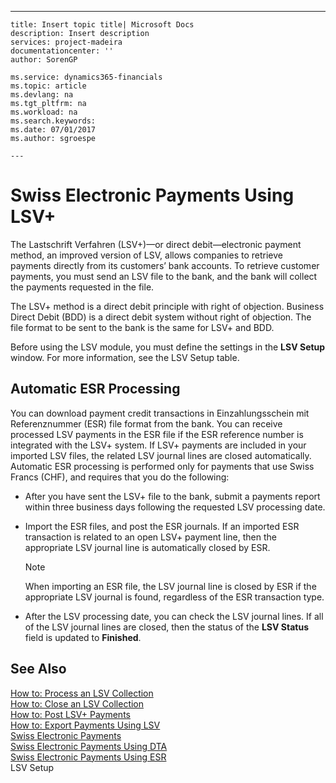 ---
    title: Insert topic title| Microsoft Docs
    description: Insert description
    services: project-madeira
    documentationcenter: ''
    author: SorenGP

    ms.service: dynamics365-financials
    ms.topic: article
    ms.devlang: na
    ms.tgt_pltfrm: na
    ms.workload: na
    ms.search.keywords:
    ms.date: 07/01/2017
    ms.author: sgroespe

    ---
# Swiss Electronic Payments Using LSV+
The Lastschrift Verfahren \(LSV\+\)—or direct debit—electronic payment method, an improved version of LSV, allows companies to retrieve payments directly from its customers’ bank accounts. To retrieve customer payments, you must send an LSV file to the bank, and the bank will collect the payments requested in the file.  
  
 The LSV\+ method is a direct debit principle with right of objection. Business Direct Debit \(BDD\) is a direct debit system without right of objection. The file format to be sent to the bank is the same for LSV\+ and BDD.  
  
 Before using the LSV module, you must define the settings in the **LSV Setup** window. For more information, see the LSV Setup table.  
  
## Automatic ESR Processing  
 You can download payment credit transactions in Einzahlungsschein mit Referenznummer \(ESR\) file format from the bank. You can receive processed LSV payments in the ESR file if the ESR reference number is integrated with the LSV\+ system. If LSV\+ payments are included in your imported LSV files, the related LSV journal lines are closed automatically. Automatic ESR processing is performed only for payments that use Swiss Francs \(CHF\), and requires that you do the following:  
  
-   After you have sent the LSV\+ file to the bank, submit a payments report within three business days following the requested LSV processing date.  
  
-   Import the ESR files, and post the ESR journals. If an imported ESR transaction is related to an open LSV\+ payment line, then the appropriate LSV journal line is automatically closed by ESR.  
  
    > [!NOTE]  
    >  When importing an ESR file, the LSV journal line is closed by ESR if the appropriate LSV journal is found, regardless of the ESR transaction type.  
  
-   After the LSV processing date, you can check the LSV journal lines. If all of the LSV journal lines are closed, then the status of the **LSV Status** field is updated to  **Finished**.  
  
## See Also  
 [How to: Process an LSV Collection](../../LocalFunctionalityForMicrosoftDynamicsNav2016/Switzerland/how-to-process-an-lsv-collection.md)   
 [How to: Close an LSV Collection](../../LocalFunctionalityForMicrosoftDynamicsNav2016/Switzerland/how-to-close-an-lsv-collection.md)   
 [How to: Post LSV\+ Payments](../../LocalFunctionalityForMicrosoftDynamicsNav2016/Switzerland/how-to-post-lsv-payments.md)   
 [How to: Export Payments Using LSV](../../LocalFunctionalityForMicrosoftDynamicsNav2016/Switzerland/how-to-export-payments-using-lsv.md)   
 [Swiss Electronic Payments](../../LocalFunctionalityForMicrosoftDynamicsNav2016/Switzerland/swiss-electronic-payments.md)   
 [Swiss Electronic Payments Using DTA](../../LocalFunctionalityForMicrosoftDynamicsNav2016/Switzerland/swiss-electronic-payments-using-dta.md)   
 [Swiss Electronic Payments Using ESR](../../LocalFunctionalityForMicrosoftDynamicsNav2016/Switzerland/swiss-electronic-payments-using-esr.md)   
 LSV Setup